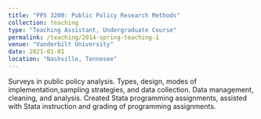 ```yaml
---
title: "PPS 3200: Public Policy Research Methods"
collection: teaching
type: "Teaching Assistant, Undergraduate Course"
permalink: /teaching/2014-spring-teaching-1
venue: "Vanderbilt University"
date: 2021-01-01
location: "Nashville, Tennesee"
---
```


Surveys in public policy analysis. Types, design, modes of implementation,sampling strategies, and data collection. Data management, cleaning, and analysis. Created Stata programming assignments, assisted with Stata instruction and grading of programming assignments.
